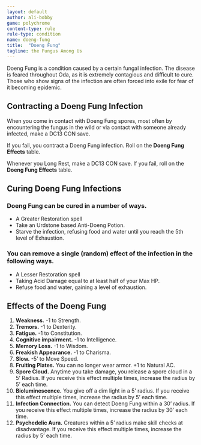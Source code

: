 ```yaml
---
layout: default
author: ali-bobby
game: polychrome
content-type: rule
rule-type: condition
name: doeng-fung
title:  "Doeng Fung"
tagline: the Fungus Among Us
---
```


Doeng Fung is a condition caused by a certain fungal infection. The disease is feared throughout Oda, as it is extremely contagious and difficult to cure. Those who show signs of the infection are often forced into exile for fear of it becoming epidemic.

## Contracting a Doeng Fung Infection

When you come in contact with Doeng Fung spores, most often by encountering the fungus in the wild or via contact with someone already infected, make a DC13 CON save.

If you fail, you contract a Doeng Fung infection. Roll on the **Doeng Fung Effects** table.

Whenever you Long Rest, make a DC13 CON save. If you fail, roll on the **Doeng Fung Effects** table.

## Curing Doeng Fung Infections

### Doeng Fung can be cured in a number of ways.

- A Greater Restoration spell
- Take an Urdstone based Anti-Doeng Potion.
- Starve the infection, refusing food and water until you reach the 5th level of Exhaustion.

### You can remove a single (random) effect of the infection in the following ways.

- A Lesser Restoration spell
- Taking Acid Damage equal to at least half of your Max HP.
- Refuse food and water, gaining a level of exhaustion.

## Effects of the Doeng Fung

1. **Weakness.** -1 to Strength.
2. **Tremors.** -1 to Dexterity.
3. **Fatigue.** -1 to Constitution.
4. **Cognitive impairment.** -1 to Intelligence.
5. **Memory Loss.** -1 to Wisdom.
6. **Freakish Appearance.** -1 to Charisma.
7. **Slow.** -5’ to Move Speed.
8. **Fruiting Plates.** You can no longer wear armor. +1 to Natural AC.
9. **Spore Cloud.** Anytime you take damage, you release a spore cloud in a 5’ Radius. If you receive this effect multiple times, increase the radius by 5’ each time.
10. **Bioluminescence.** You give off a dim light in a 5’ radius. If you receive this effect multiple times, increase the radius by 5’ each time.
11. **Infection Connection.** You can detect Doeng Fung within a 30’ radius. If you receive this effect multiple times, increase the radius by 30’ each time.
12. **Psychedelic Aura.** Creatures within a 5’ radius make skill checks at disadvantage. If you receive this effect multiple times, increase the radius by 5’ each time.

